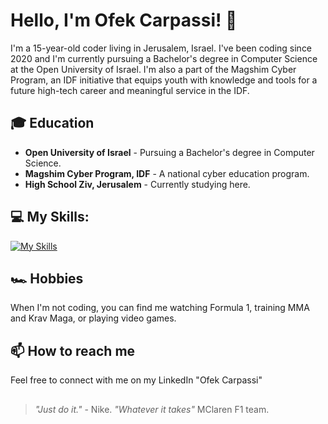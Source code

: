 # Hello, I'm Ofek Carpassi! 👋

I'm a 15-year-old coder living in Jerusalem, Israel. I've been coding since 2020 and I'm currently pursuing a Bachelor's degree in Computer Science at the Open University of Israel. I'm also a part of the Magshim Cyber Program, an IDF initiative that equips youth with knowledge and tools for a future high-tech career and meaningful service in the IDF.

## 🎓 Education
- **Open University of Israel** - Pursuing a Bachelor's degree in Computer Science.
- **Magshim Cyber Program, IDF** - A national cyber education program.
- **High School Ziv, Jerusalem** - Currently studying here.

## 💻 My Skills:
[![My Skills](https://skillicons.dev/icons?i=c,cs,clion,html,css,js,java,eclipse,idea,discord,py,pycharm,django,flask,linux,visualstudio,vscode,webstorm,windows,git,github,ubuntu)](https://skillicons.dev)

## 🏎️ Hobbies
When I'm not coding, you can find me watching Formula 1, training MMA and Krav Maga, or playing video games.

## 📫 How to reach me
Feel free to connect with me on my LinkedIn "Ofek Carpassi"

##
> _"Just do it."_ - Nike.
> _"Whatever it takes"_ MClaren F1 team.
